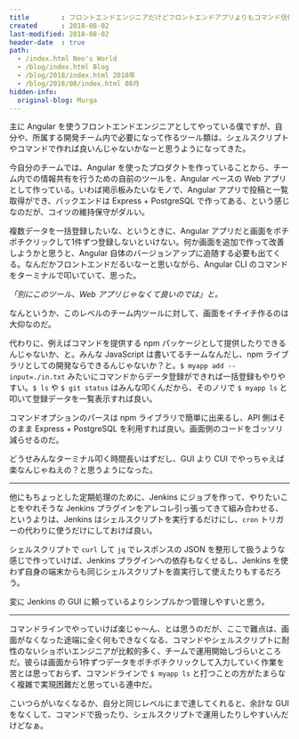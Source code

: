 ```yaml
---
title        : フロントエンドエンジニアだけどフロントエンドアプリよりもコマンド信仰が強まってきた
created      : 2018-08-02
last-modified: 2018-08-02
header-date  : true
path:
  - /index.html Neo's World
  - /blog/index.html Blog
  - /blog/2018/index.html 2018年
  - /blog/2018/08/index.html 08月
hidden-info:
  original-blog: Murga
---
```


主に Angular を使うフロントエンドエンジニアとしてやっている僕ですが、自分や、所属する開発チーム内で必要になって作るツール類は、シェルスクリプトやコマンドで作れば良いんじゃないかなーと思うようになってきた。

今自分のチームでは、Angular を使ったプロダクトを作っていることから、チーム内での情報共有を行うための自前のツールを、Angular ベースの Web アプリとして作っている。いわば掲示板みたいなモノで、Angular アプリで投稿と一覧取得ができ、バックエンドは Express + PostgreSQL で作ってある、という感じなのだが、コイツの維持保守がダルい。

複数データを一括登録したいな、というときに、Angular アプリだと画面をポチポチクリックして1件ずつ登録しないといけない。何か画面を追加で作って改善しようかと思うと、Angular 自体のバージョンアップに追随する必要も出てくる。なんだかフロントエンドだるいなーと思いながら、Angular CLI のコマンドをターミナルで叩いていて、思った。

*「別にこのツール、Web アプリじゃなくて良いのでは」と。*

なんというか、このレベルのチーム内ツールに対して、画面をイチイチ作るのは大仰なのだ。

代わりに、例えばコマンドを提供する npm パッケージとして提供したりできるんじゃないか、と。みんな JavaScript は書いてるチームなんだし、npm ライブラリとしての開発ならできるんじゃないか？と。`$ myapp add --input=./in.txt` みたいにコマンドからデータ登録ができれば一括登録もやりやすい。`$ ls` や `$ git status` はみんな叩くんだから、そのノリで `$ myapp ls` と叩いて登録データを一覧表示すれば良い。

コマンドオプションのパースは npm ライブラリで簡単に出来るし、API 側はそのまま Express + PostgreSQL を利用すれば良い。画面側のコードをゴッソリ減らせるのだ。

どうせみんなターミナル叩く時間長いはずだし、GUI より CUI でやっちゃえば楽なんじゃねえの？と思うようになった。

---

他にもちょっとした定期処理のために、Jenkins にジョブを作って、やりたいことをやれそうな Jenkins プラグインをアレコレ引っ張ってきて組み合わせる、というよりは、Jenkins はシェルスクリプトを実行するだけにし、`cron` トリガーの代わりに使うだけにしておけば良い。

シェルスクリプトで `curl` して `jq` でレスポンスの JSON を整形して扱うような感じで作っていけば、Jenkins プラグインへの依存もなくせるし、Jenkins を使わず自身の端末からも同じシェルスクリプトを直実行して使えたりもするだろう。

変に Jenkins の GUI に頼っているよりシンプルかつ管理しやすいと思う。

---

コマンドラインでやっていけば楽じゃ～ん、とは思うのだが、ここで難点は、画面がなくなった途端に全く何もできなくなる、コマンドやシェルスクリプトに耐性のないショボいエンジニアが比較的多く、チームで運用開始しづらいところだ。彼らは画面から1件ずつデータをポチポチクリックして入力していく作業を苦とは思っておらず、コマンドラインで `$ myapp ls` と打つことの方がたまらなく複雑で実現困難だと思っている連中だ。

こいつらがいなくなるか、自分と同じレベルにまで達してくれると、余計な GUI をなくして、コマンドで扱ったり、シェルスクリプトで運用したりしやすいんだけどなぁ。
